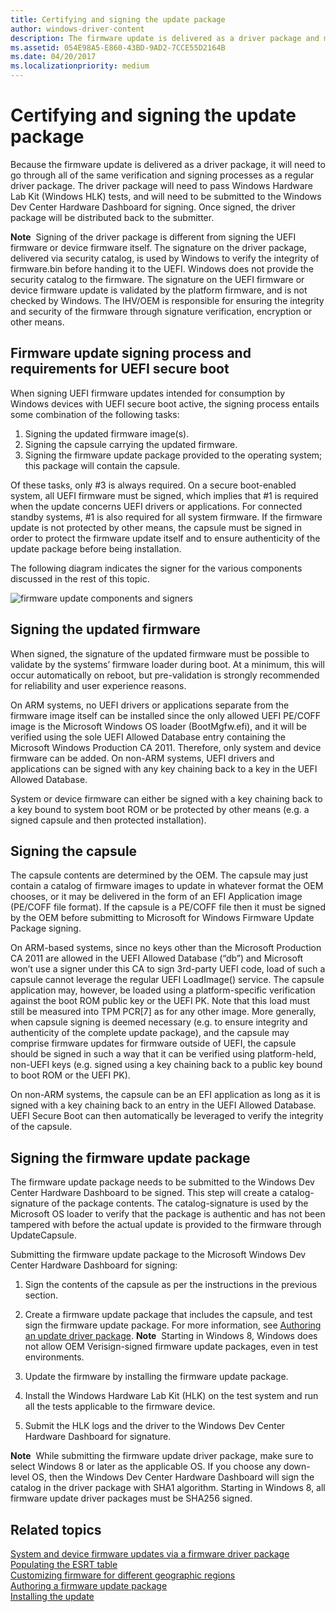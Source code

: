 ```yaml
---
title: Certifying and signing the update package
author: windows-driver-content
description: The firmware update is delivered as a driver package and must go through the same verification and signing processes as a regular driver package.
ms.assetid: 054E98A5-E860-43BD-9AD2-7CCE55D2164B
ms.date: 04/20/2017
ms.localizationpriority: medium
---
```


# Certifying and signing the update package


Because the firmware update is delivered as a driver package, it will need to go through all of the same verification and signing processes as a regular driver package. The driver package will need to pass Windows Hardware Lab Kit (Windows HLK) tests, and will need to be submitted to the Windows Dev Center Hardware Dashboard for signing. Once signed, the driver package will be distributed back to the submitter.

**Note**  Signing of the driver package is different from signing the UEFI firmware or device firmware itself. The signature on the driver package, delivered via security catalog, is used by Windows to verify the integrity of firmware.bin before handing it to the UEFI. Windows does not provide the security catalog to the firmware. The signature on the UEFI firmware or device firmware update is validated by the platform firmware, and is not checked by Windows. The IHV/OEM is responsible for ensuring the integrity and security of the firmware through signature verification, encryption or other means.

 

## Firmware update signing process and requirements for UEFI secure boot


When signing UEFI firmware updates intended for consumption by Windows devices with UEFI secure boot active, the signing process entails some combination of the following tasks:

1.  Signing the updated firmware image(s).
2.  Signing the capsule carrying the updated firmware.
3.  Signing the firmware update package provided to the operating system; this package will contain the capsule.

Of these tasks, only \#3 is always required. On a secure boot-enabled system, all UEFI firmware must be signed, which implies that \#1 is required when the update concerns UEFI drivers or applications. For connected standby systems, \#1 is also required for all system firmware. If the firmware update is not protected by other means, the capsule must be signed in order to protect the firmware update itself and to ensure authenticity of the update package before being installation.

The following diagram indicates the signer for the various components discussed in the rest of this topic.

![firmware update components and signers](images/firmwareupdatecomponentsandsigners.png)

## Signing the updated firmware


When signed, the signature of the updated firmware must be possible to validate by the systems’ firmware loader during boot. At a minimum, this will occur automatically on reboot, but pre-validation is strongly recommended for reliability and user experience reasons.

On ARM systems, no UEFI drivers or applications separate from the firmware image itself can be installed since the only allowed UEFI PE/COFF image is the Microsoft Windows OS loader (BootMgfw.efi), and it will be verified using the sole UEFI Allowed Database entry containing the Microsoft Windows Production CA 2011. Therefore, only system and device firmware can be added. On non-ARM systems, UEFI drivers and applications can be signed with any key chaining back to a key in the UEFI Allowed Database.

System or device firmware can either be signed with a key chaining back to a key bound to system boot ROM or be protected by other means (e.g. a signed capsule and then protected installation).

## Signing the capsule


The capsule contents are determined by the OEM. The capsule may just contain a catalog of firmware images to update in whatever format the OEM chooses, or it may be delivered in the form of an EFI Application image (PE/COFF file format). If the capsule is a PE/COFF file then it must be signed by the OEM before submitting to Microsoft for Windows Firmware Update Package signing.

On ARM-based systems, since no keys other than the Microsoft Production CA 2011 are allowed in the UEFI Allowed Database (“db”) and Microsoft won’t use a signer under this CA to sign 3rd-party UEFI code, load of such a capsule cannot leverage the regular UEFI LoadImage() service. The capsule application may, however, be loaded using a platform-specific verification against the boot ROM public key or the UEFI PK. Note that this load must still be measured into TPM PCR\[7\] as for any other image. More generally, when capsule signing is deemed necessary (e.g. to ensure integrity and authenticity of the complete update package), and the capsule may comprise firmware updates for firmware outside of UEFI, the capsule should be signed in such a way that it can be verified using platform-held, non-UEFI keys (e.g. signed using a key chaining back to a public key bound to boot ROM or the UEFI PK).

On non-ARM systems, the capsule can be an EFI application as long as it is signed with a key chaining back to an entry in the UEFI Allowed Database. UEFI Secure Boot can then automatically be leveraged to verify the integrity of the capsule.

## Signing the firmware update package


The firmware update package needs to be submitted to the Windows Dev Center Hardware Dashboard to be signed. This step will create a catalog-signature of the package contents. The catalog-signature is used by the Microsoft OS loader to verify that the package is authentic and has not been tampered with before the actual update is provided to the firmware through UpdateCapsule.

Submitting the firmware update package to the Microsoft Windows Dev Center Hardware Dashboard for signing:

1.  Sign the contents of the capsule as per the instructions in the previous section.
2.  Create a firmware update package that includes the capsule, and test sign the firmware update package. For more information, see [Authoring an update driver package](authoring-an-update-driver-package.md).
    **Note**  Starting in Windows 8, Windows does not allow OEM Verisign-signed firmware update packages, even in test environments.

     

3.  Update the firmware by installing the firmware update package.
4.  Install the Windows Hardware Lab Kit (HLK) on the test system and run all the tests applicable to the firmware device.
5.  Submit the HLK logs and the driver to the Windows Dev Center Hardware Dashboard for signature.

**Note**  While submitting the firmware update driver package, make sure to select Windows 8 or later as the applicable OS. If you choose any down-level OS, then the Windows Dev Center Hardware Dashboard will sign the catalog in the driver package with SHA1 algorithm. Starting in Windows 8, all firmware update driver packages must be SHA256 signed.

 

## Related topics
[System and device firmware updates via a firmware driver package](system-and-device-firmware-updates-via-a-firmware-driver-package.md)  
[Populating the ESRT table](populating-the-esrt-table.md)  
[Customizing firmware for different geographic regions](customizing-firmware-for-different-geographic-regions.md)  
[Authoring a firmware update package](authoring-a-firmware-update-package.md)  
[Installing the update](installing-the-update.md)  



